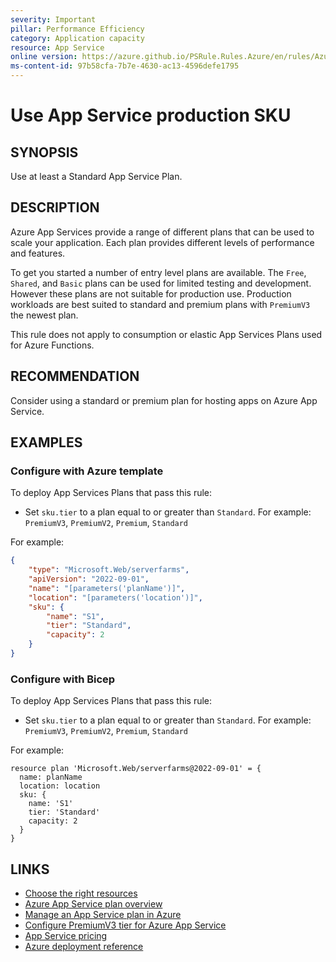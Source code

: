 ```yaml
---
severity: Important
pillar: Performance Efficiency
category: Application capacity
resource: App Service
online version: https://azure.github.io/PSRule.Rules.Azure/en/rules/Azure.AppService.MinPlan/
ms-content-id: 97b58cfa-7b7e-4630-ac13-4596defe1795
---
```


# Use App Service production SKU

## SYNOPSIS

Use at least a Standard App Service Plan.

## DESCRIPTION

Azure App Services provide a range of different plans that can be used to scale your application.
Each plan provides different levels of performance and features.

To get you started a number of entry level plans are available.
The `Free`, `Shared`, and `Basic` plans can be used for limited testing and development.
However these plans are not suitable for production use.
Production workloads are best suited to standard and premium plans with `PremiumV3` the newest plan.

This rule does not apply to consumption or elastic App Services Plans used for Azure Functions.

## RECOMMENDATION

Consider using a standard or premium plan for hosting apps on Azure App Service.

## EXAMPLES

### Configure with Azure template

To deploy App Services Plans that pass this rule:

- Set `sku.tier` to a plan equal to or greater than `Standard`.
  For example: `PremiumV3`, `PremiumV2`, `Premium`, `Standard`

For example:

```json
{
    "type": "Microsoft.Web/serverfarms",
    "apiVersion": "2022-09-01",
    "name": "[parameters('planName')]",
    "location": "[parameters('location')]",
    "sku": {
        "name": "S1",
        "tier": "Standard",
        "capacity": 2
    }
}
```

### Configure with Bicep

To deploy App Services Plans that pass this rule:

- Set `sku.tier` to a plan equal to or greater than `Standard`.
  For example: `PremiumV3`, `PremiumV2`, `Premium`, `Standard`

For example:

```bicep
resource plan 'Microsoft.Web/serverfarms@2022-09-01' = {
  name: planName
  location: location
  sku: {
    name: 'S1'
    tier: 'Standard'
    capacity: 2
  }
}
```

## LINKS

- [Choose the right resources](https://learn.microsoft.com/azure/architecture/framework/scalability/design-capacity#choose-the-right-resources)
- [Azure App Service plan overview](https://docs.microsoft.com/azure/app-service/overview-hosting-plans)
- [Manage an App Service plan in Azure](https://docs.microsoft.com/azure/app-service/app-service-plan-manage)
- [Configure PremiumV3 tier for Azure App Service](https://docs.microsoft.com/azure/app-service/app-service-configure-premium-tier)
- [App Service pricing](https://azure.microsoft.com/pricing/details/app-service/windows/)
- [Azure deployment reference](https://docs.microsoft.com/azure/templates/microsoft.web/serverfarms)
